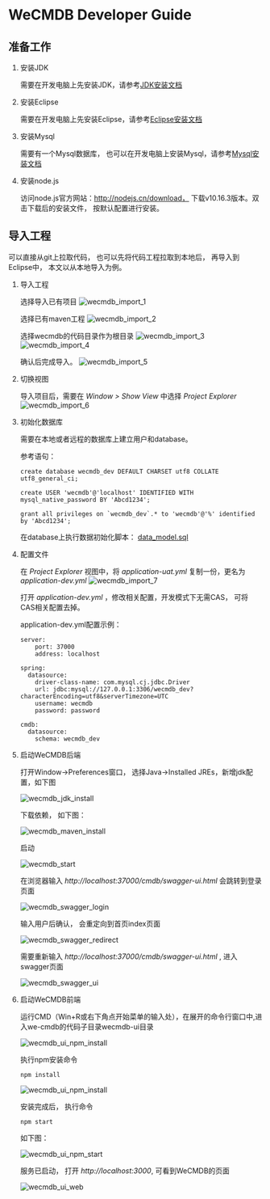 # WeCMDB Developer Guide

## 准备工作
1. 安装JDK
	
	需要在开发电脑上先安装JDK，请参考[JDK安装文档](jdk_install_guide.md)

2. 安装Eclipse
	
	需要在开发电脑上先安装Eclipse，请参考[Eclipse安装文档](eclipse_install_guide.md)

3. 安装Mysql
	
	需要有一个Mysql数据库， 也可以在开发电脑上安装Mysql，请参考[Mysql安装文档](mysql_install_guide.md)

4. 安装node.js
	
	访问node.js官方网站：http://nodejs.cn/download， 下载v10.16.3版本。双击下载后的安装文件， 按默认配置进行安装。



## 导入工程
   可以直接从git上拉取代码， 也可以先将代码工程拉取到本地后， 再导入到Eclipse中， 本文以从本地导入为例。

1. 导入工程
	
	选择导入已有项目
	![wecmdb_import_1](images/wecmdb_import_1.png)
	
	选择已有maven工程
	![wecmdb_import_2](images/wecmdb_import_2.png)
	
	选择wecmdb的代码目录作为根目录
	![wecmdb_import_3](images/wecmdb_import_3.png)
	![wecmdb_import_4](images/wecmdb_import_4.png)
	
	确认后完成导入。
	![wecmdb_import_5](images/wecmdb_import_5.png)
	

2. 切换视图
	
	导入项目后，需要在 *Window > Show View* 中选择 *Project Explorer*
	![wecmdb_import_6](images/wecmdb_import_6.png)


3. 初始化数据库
	
	需要在本地或者远程的数据库上建立用户和database。
	
	参考语句：
	
	```
	create database wecmdb_dev DEFAULT CHARSET utf8 COLLATE utf8_general_ci; 

	create USER 'wecmdb'@'localhost' IDENTIFIED WITH mysql_native_password BY 'Abcd1234';

	grant all privileges on `wecmdb_dev`.* to 'wecmdb'@'%' identified by 'Abcd1234';
	```
	
	在database上执行数据初始化脚本：
		[data_model.sql](../../../cmdb-core/database/data_model.sql)

4. 配置文件

	在 *Project Explorer* 视图中，将 *application-uat.yml* 复制一份，更名为 *application-dev.yml*
	![wecmdb_import_7](images/wecmdb_import_7.png)
	
	打开 *application-dev.yml* ，修改相关配置，开发模式下无需CAS， 可将CAS相关配置去掉。
	
	application-dev.yml配置示例：

	```
	server:
		port: 37000
		address: localhost

	spring:
	  datasource:
	    driver-class-name: com.mysql.cj.jdbc.Driver
	    url: jdbc:mysql://127.0.0.1:3306/wecmdb_dev?characterEncoding=utf8&serverTimezone=UTC
	    username: wecmdb
	    password: password
	
	cmdb:
	  datasource:
	    schema: wecmdb_dev
	
	```

5. 启动WeCMDB后端
	
	打开Window->Preferences窗口， 选择Java->Installed JREs，新增jdk配置，如下图

	![wecmdb_jdk_install](images/wecmdb_jdk_install.png)

	下载依赖， 如下图：

	![wecmdb_maven_install](images/wecmdb_maven_install.png)
	
	启动

	![wecmdb_start](images/wecmdb_start.png)
	
	在浏览器输入 *http://localhost:37000/cmdb/swagger-ui.html* 会跳转到登录页面

	![wecmdb_swagger_login](images/wecmdb_swagger_login.png)

	输入用户后确认， 会重定向到首页index页面

	![wecmdb_swagger_redirect](images/wecmdb_swagger_redirect.png)

	需要重新输入 *http://localhost:37000/cmdb/swagger-ui.html* , 进入swagger页面

	![wecmdb_swagger_ui](images/wecmdb_swagger_ui.png)


6. 启动WeCMDB前端
	
	运行CMD（Win+R或右下角点开始菜单的输入处），在展开的命令行窗口中,进入we-cmdb的代码子目录wecmdb-ui目录

	![wecmdb_ui_npm_install](images/wecmdb_ui_npm_install.png)
	
	执行npm安装命令
	
	```
	npm install
	```
	
	![wecmdb_ui_npm_install](images/wecmdb_ui_npm_install_end.png)

	安装完成后， 执行命令

	
	```
	npm start
	```

	如下图：

	![wecmdb_ui_npm_start](images/wecmdb_ui_npm_start.png)

	服务已启动， 打开 *http://localhost:3000*, 可看到WeCMDB的页面

	![wecmdb_ui_web](images/wecmdb_ui_web.png)